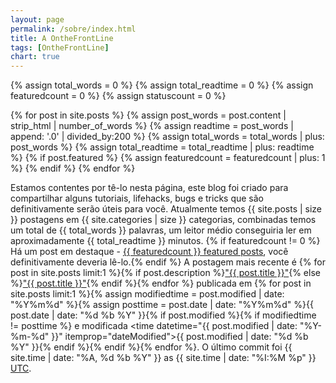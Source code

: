 ```yaml
---
layout: page
permalink: /sobre/index.html
title: A OntheFrontLine
tags: [OntheFrontLine]
chart: true
---
```


{% assign total_words = 0 %}
{% assign total_readtime = 0 %}
{% assign featuredcount = 0 %}
{% assign statuscount = 0 %}

{% for post in site.posts %}
    {% assign post_words = post.content | strip_html | number_of_words %}
    {% assign readtime = post_words | append: '.0' | divided_by:200 %}
    {% assign total_words = total_words | plus: post_words %}
    {% assign total_readtime = total_readtime | plus: readtime %}
    {% if post.featured %}
    {% assign featuredcount = featuredcount | plus: 1 %}
    {% endif %}
{% endfor %}

Estamos contentes por tê-lo nesta página, este blog foi criado para compartilhar alguns tutoriais, lifehacks, bugs e tricks que são definitivamente serão úteis para você. Atualmente temos {{ site.posts | size }} postagens em {{ site.categories | size }} categorias, combinadas temos um total de {{ total_words }} palavras, um leitor médio conseguiria ler em aproximadamente <span class="time">{{ total_readtime }}</span> minutos. {% if featuredcount != 0 %} Há um post em destaque - <a href="{{ site.url }}/featured">{{ featuredcount }} featured posts</a>, você definitivamente deveria lê-lo.{% endif %} A postagem mais recente é {% for post in site.posts limit:1 %}{% if post.description %}<a href="{{ site.url }}{{ post.url }}" title="{{ post.description }}">"{{ post.title }}"</a>{% else %}<a href="{{ site.url }}{{ post.url }}" title="{{ post.description }}" title="Leia mais sobre {{ post.title }}">"{{ post.title }}"</a>{% endif %}{% endfor %} publicada em {% for post in site.posts limit:1 %}{% assign modifiedtime = post.modified | date: "%Y%m%d" %}{% assign posttime = post.date | date: "%Y%m%d" %}<time datetime="{{ post.date | date_to_xmlschema }}" class="post-time">{{ post.date | date: "%d %b %Y" }}</time>{% if post.modified %}{% if modifiedtime != posttime %} e modificada   <time datetime="{{ post.modified | date: "%Y-%m-%d" }}" itemprop="dateModified">{{ post.modified | date: "%d %b %Y" }}</time>{% endif %}{% endif %}{% endfor %}. O último commit foi {{ site.time | date: "%A, %d %b %Y" }} as {{ site.time | date: "%I:%M %p" }} [UTC](http://en.wikipedia.org/wiki/Coordinated_Universal_Time "Temps Universel Coordonné").

